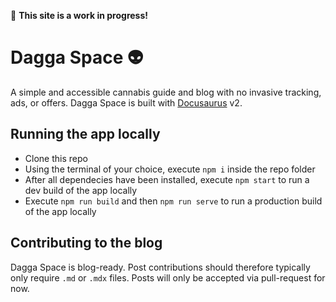 🚧 **This site is a work in progress!**

# Dagga Space 👽

A simple and accessible cannabis guide and blog with no invasive tracking, ads, or offers. Dagga Space is built with [Docusaurus](https://docusaurus.io/) v2.

## Running the app locally

- Clone this repo
- Using the terminal of your choice, execute `npm i` inside the repo folder
- After all dependecies have been installed, execute `npm start` to run a dev build of the app locally
- Execute `npm run build` and then `npm run serve` to run a production build of the app locally

## Contributing to the blog

Dagga Space is blog-ready. Post contributions should therefore typically only require `.md` or `.mdx` files. Posts will only be accepted via pull-request for now.
